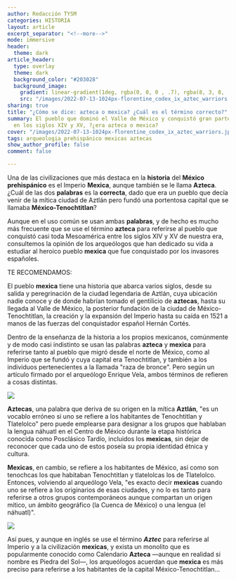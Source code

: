 ```yaml
---
author: Redacción TYSM
categories: HISTORIA
layout: article
excerpt_separator: "<!--more-->"
mode: immersive
header:
  theme: dark
article_header:
  type: overlay
  theme: dark
  background_color: "#203028"
  background_image:
    gradient: linear-gradient(1deg, rgba(0, 0, 0 , .7), rgba(8, 3, 8, .9))
    src: "/images/2022-07-13-1024px-florentine_codex_ix_aztec_warriors.jpeg"
sharing: true
title: "¿Cómo se dice: azteca o mexica? ¿Cuál es el término correcto?"
summary: El pueblo que dominó el Valle de México y conquistó gran parte de Mesoamérica
  en los siglos XIV y XV, ?¿era azteca o mexica?
cover: "/images/2022-07-13-1024px-florentine_codex_ix_aztec_warriors.jpeg"
tags: arqueologia prehispánico mexicas aztecas
show_author_profile: false
comment: false

---
```

Una de las civilizaciones que más destaca en la **historia** del **México** **prehispánico** es el Imperio **Mexica**, aunque también se le llama **Azteca**. ¿Cuál de las dos **palabras** es la **correcta**, dado que era un pueblo que decía venir de la mítica ciudad de Aztlán pero fundó una portentosa capital que se llamaba **México-Tenochtitlan**?

Aunque en el uso común se usan ambas **palabras**, y de hecho es mucho más frecuente que se use el término **azteca** para referirse al pueblo que conquistó casi toda Mesoamérica entre los siglos XIV y XV de nuestra era, consultemos la opinión de los arqueólogos que han dedicado su vida a estudiar al heroico pueblo **mexica** que fue conquistado por los invasores españoles.

TE RECOMENDAMOS:

El pueblo **mexica** tiene una historia que abarca varios siglos, desde su salida y peregrinación de la ciudad legendaria de Aztlán, cuya ubicación nadie conoce y de donde habrían tomado el gentilicio de **aztecas**, hasta su llegada al Valle de México, la posterior fundación de la ciudad de México-Tenochtitlan, la creación y la expansión del Imperio hasta su caída en 1521 a manos de las fuerzas del conquistador español Hernán Cortés.

Dentro de la enseñanza de la historia a los propios mexicanos, comúnmente y de modo casi indistinto se usan las palabras **azteca** y **mexica** para referirse tanto al pueblo que migró desde el norte de México, como al Imperio que se fundó y cuya capital era Tenochtitlan, y también a los individuos pertenecientes a la llamada "raza de bronce". Pero según un artículo firmado por el arqueólogo Enrique Vela, ambos términos de refieren a cosas distintas.

![](https://upload.wikimedia.org/wikipedia/commons/thumb/c/cc/Tlatelolco_Market_Diorama.jpg/1024px-Tlatelolco_Market_Diorama.jpg)

**Aztecas**, una palabra que deriva de su origen en la mítica **Aztlán**, "es un vocablo erróneo si uno se refiere a los habitantes de Tenochtitlan y Tlatelolco" pero puede emplearse para designar a los grupos que hablaban la lengua náhuatl en el Centro de México durante la etapa histórica conocida como Posclásico Tardío, incluidos los **mexicas**, sin dejar de reconocer que cada uno de estos poseía su propia identidad étnica y cultura.

**Mexicas**, en cambio, se refiere a los habitantes de México, así como son tenochcas los que habitaban Tenochtitlan y tlatelolcas los de Tlatelolco. Entonces, volviendo al arqueólogo Vela, "es exacto decir **mexicas** cuando uno se refiere a los originarios de esas ciudades, y no lo es tanto para referirse a otros grupos contemporáneos aunque compartan un origen mítico, un ámbito geográfico (la Cuenca de México) o una lengua (el náhuatl)".

![](https://upload.wikimedia.org/wikipedia/commons/thumb/a/ac/Aztec_Sun_Stone_or_Calendar_Stone.jpg/1024px-Aztec_Sun_Stone_or_Calendar_Stone.jpg)

Así pues, y aunque en inglés se use el término **_Aztec_** para referirse al Imperio y a la civilización **mexicas**, y exista un monolito que es popularmente conocido como Calendario **Azteca** —aunque en realidad si nombre es Piedra del Sol—, los arqueólogos acuerdan que **mexica** es más preciso para referirse a los habitantes de la capital México-Tenochtitlan…